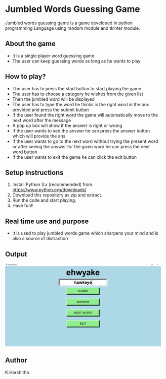 # Jumbled Words Guessing Game 
Jumbled words guessing game is a game developed in python programming Language using random module and tkinter module.

## About the game
* It is a single player word guessing game
* The user can keep guessing words as long as he wants to play

## How to play? 
* The user has to press the start button to start playing the game
* The user has to choose a category he wishes from the given list
* Then the jumbled word will be displayed
* The user has to type the word he thinks is the right word in the box provided and press the submit button
* If the user found the right word  the game will automatically move to the next word after the message
* A pop up box will show if the answer is right or wrong
* If the user wants to see the answer he can press the answer button which will provide the ans
* If the user wants to go to the next word without trying  the present word or after seeing the answer for the given word he can press the next word button
* If the user wants to exit the game he can click the exit button 

## Setup instructions
1. Install Python 3.x (recommended) from https://www.python.org/downloads/
2. Download this repository as zip and extract.
3. Run the code and start playing.
4. Have fun!!

## Real time use and purpose
 * It is used to play jumbled words game which sharpens your mind and is also a source of distraction 

## Output
![GitHub Logo](Images/guessing.png)


## Author
K.Harshitha